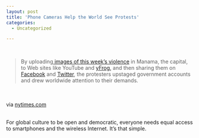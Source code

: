```yaml
---
layout: post
title: 'Phone Cameras Help the World See Protests'
categories:
  - Uncategorized

---
```


<div class="posterous_bookmarklet_entry"><br /><blockquote class="posterous_long_quote">By uploading<a href="http://www.youtube.com/watch?v=hRVSmigzpos&amp;feature=player_embedded" title="graphic images of a badly wounded man shot at bahrain protest"> images of this week’s violence</a> in Manama, the capital, to Web sites like YouTube and  <a href="http://yfrog.com/froggy.php?username=maryamalkhawaja" title="Photos from Maryam al-lkhawaja of Baharain Centre for Human Rights">yFrog,</a> and then sharing them on <a href="http://topics.nytimes.com/top/news/business/companies/facebook_inc/index.html?inline=nyt-org" title="More articles about Facebook." class="meta-org">Facebook</a> and <a href="http://topics.nytimes.com/top/news/business/companies/twitter/index.html?inline=nyt-org" title="More articles about Twitter." class="meta-org">Twitter</a>, the protesters upstaged government accounts and drew worldwide attention to their demands.</blockquote><br /><br /><div class="posterous_quote_citation">via <a href="http://www.nytimes.com/2011/02/19/world/middleeast/19video.html?_r=2&amp;src=tptw">nytimes.com</a></div><br /><p>For global culture to be open and democratic, everyone needs equal access to smartphones and the wireless Internet. It&#8217;s that simple.</p></div><div class="blogger-post-footer"><img width="1" height="1" src="https://blogger.googleusercontent.com/tracker/8920950033468593796-479631776964721865?l=openmobile.blogspot.com" alt="" /></div>
